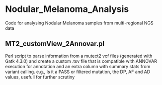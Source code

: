 # Nodular_Melanoma_Analysis
Code for analysing Nodular Melanoma samples from multi-regional NGS data
## MT2_customView_2Annovar.pl
Perl script to parse information from a mutect2 vcf files (generated with Gatk 4.3.0) and create a custom .tsv file that is compatible with ANNOVAR execution for annotation and an extra column with summary stats from variant calling. e.g., Is it a PASS or filtered mutation, the DP, AF and AD values, usefull for further scrutiny
